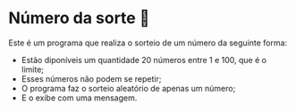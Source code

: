 # Número da sorte 🎲

Este é um programa que realiza o sorteio de um número da seguinte forma:

- Estão diponíveis um quantidade 20 números entre 1 e 100, que é o limite;
- Esses números não podem se repetir;
- O programa faz o sorteio aleatório de apenas um número;
- E o exibe com uma mensagem. 
